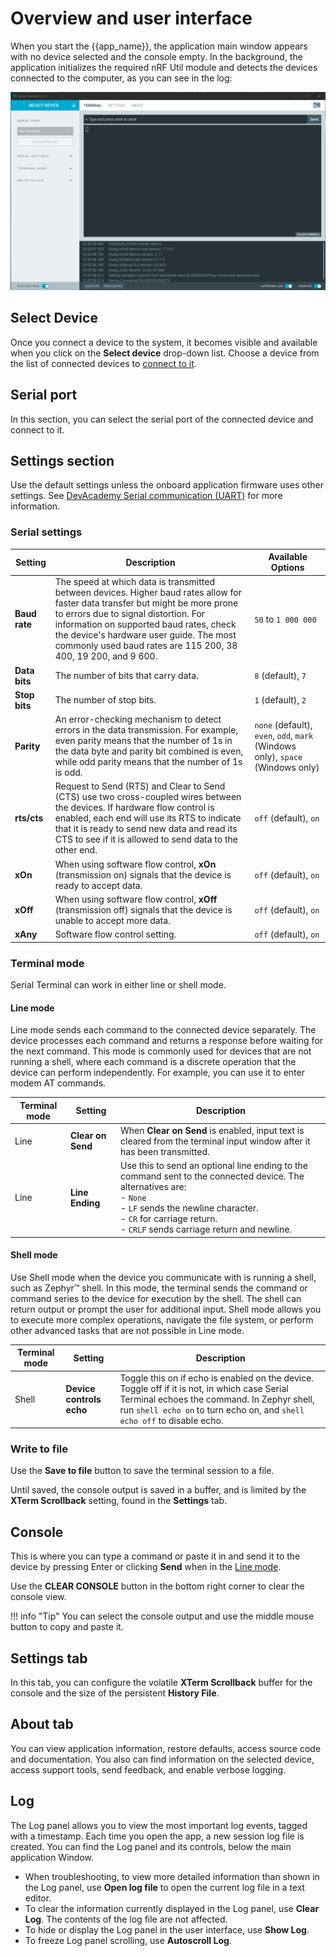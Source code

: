 # Overview and user interface

When you start the {{app_name}}, the application main window appears with no device selected and the console empty.
In the background, the application initializes the required nRF Util module and detects the devices connected to the computer, as you can see in the log:

![{{app_name}} default view at startup](./screenshots/serial_term_startup.png "{{app_name}} default view")

## Select Device

Once you connect a device to the system, it becomes visible and available when you click on the **Select device** drop-down list. Choose a device from the list of connected devices to [connect to it](connecting.md).

## Serial port

In this section, you can select the serial port of the connected device and connect to it.

## Settings section

Use the default settings unless the onboard application firmware uses other settings. See [DevAcademy Serial communication (UART)](https://academy.nordicsemi.com/topic/uart-driver/) for more information.

### Serial settings
| Setting         | Description                                                                                                              | Available Options      |
|-----------------|--------------------------------------------------------------------------------------------------------------------------|-------------------------|
| **Baud rate**   | The speed at which data is transmitted between devices. Higher baud rates allow for faster data transfer but might be more prone to errors due to signal distortion. For information on supported baud rates, check the device's hardware user guide. The most commonly used baud rates are 115 200, 38 400, 19 200, and 9 600. | `50` to `1 000 000`           |
| **Data bits**   | The number of bits that carry data.                                                                                      | `8` (default), `7`          |
| **Stop bits**   | The number of stop bits.                                                                                                | `1` (default), `2`          |
| **Parity**      | An error-checking mechanism to detect errors in the data transmission. For example, even parity means that the number of 1s in the data byte and parity bit combined is even, while odd parity means that the number of 1s is odd. | `none` (default), `even`, `odd`, `mark` (Windows only), `space` (Windows only) |
| **rts/cts**     | Request to Send (RTS) and Clear to Send (CTS) use two cross-coupled wires between the devices. If hardware flow control is enabled, each end will use its RTS to indicate that it is ready to send new data and read its CTS to see if it is allowed to send data to the other end. | `off` (default), `on`       |
| **xOn**         | When using software flow control, **xOn** (transmission on) signals that the device is ready to accept data.                | `off` (default), `on`       |
| **xOff**        | When using software flow control, **xOff** (transmission off) signals that the device is unable to accept more data.         | `off` (default), `on`       |
| **xAny**        | Software flow control setting.                                                                                          | `off` (default), `on`       |

### Terminal mode

Serial Terminal can work in either line or shell mode.

#### Line mode

Line mode sends each command to the connected device separately. The device processes each command and returns a response before waiting for the next command. This mode is commonly used for devices that are not running a shell, where each command is a discrete operation that the device can perform independently. For example, you can use it to enter modem AT commands.

| Terminal mode  | Setting            | Description                                                                      |
| -------------- | ------------------ | -------------------------------------------------------------------------------- |
| Line           | **Clear on Send**      | When **Clear on Send** is enabled, input text is cleared from the terminal input window after it has been transmitted. |
| Line           | **Line Ending**        | Use this to send an optional line ending to the command sent to the connected device. The alternatives are:</br> - `None`</br>- `LF` sends the newline character.</br> - ``CR`` for carriage return.</br> - ``CRLF`` sends carriage return and newline.     |

#### Shell mode
Use Shell mode when the device you communicate with is running a shell, such as Zephyr™ shell. In this mode, the terminal sends the command or command series to the device for execution by the shell. The shell can return output or prompt the user for additional input. Shell mode allows you to execute more complex operations, navigate the file system, or perform other advanced tasks that are not possible in Line mode.

| Terminal mode | Setting            | Description                                                                      |
| ------------- | ------------------ | -------------------------------------------------------------------------------- |
| Shell         | **Device controls echo** | Toggle this on if echo is enabled on the device. Toggle off if it is not, in which case Serial Terminal echoes the command. In Zephyr shell, run `shell echo on` to turn echo on, and `shell echo off` to disable echo. |

### Write to file

Use the **Save to file** button to save the terminal session to a file.

Until saved, the console output is saved in a buffer, and is limited by the **XTerm Scrollback** setting, found in the **Settings** tab.

## Console

This is where you can type a command or paste it in and send it to the device by pressing Enter or clicking **Send** when in the [Line mode](#terminal-mode).

Use the **CLEAR CONSOLE** button in the bottom right corner to clear the console view.

!!! info "Tip"
      You can select the console output and use the middle mouse button to copy and paste it.

## Settings tab

In this tab, you can configure the volatile **XTerm Scrollback** buffer for the console and the size of the persistent **History File**.

## About tab

You can view application information, restore defaults, access source code and documentation. You also can find information on the selected device, access support tools, send feedback, and enable verbose logging.

## Log

The Log panel allows you to view the most important log events, tagged with a timestamp. Each time you open the app, a new session log file is created. You can find the Log panel and its controls, below the main application Window.

- When troubleshooting, to view more detailed information than shown in the Log panel, use **Open log file** to open the current log file in a text editor.
- To clear the information currently displayed in the Log panel, use **Clear Log**. The contents of the log file are not affected.
- To hide or display the Log panel in the user interface, use **Show Log**.
- To freeze Log panel scrolling, use **Autoscroll Log**.